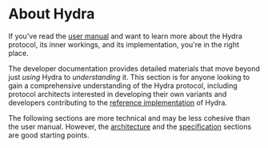 # About Hydra

If you've read the [user manual](../index.md) and want to learn more about the Hydra protocol, its inner workings, and its implementation, you're in the right place.

The developer documentation provides detailed materials that move beyond just _using_ Hydra to _understanding_ it. This section is for anyone looking to gain a comprehensive understanding of the Hydra protocol, including protocol architects interested in developing their own variants and developers contributing to the [reference implementation](https://github.com/input-output-hk/hydra) of Hydra.

The following sections are more technical and may be less cohesive than the user manual. However, the [architecture](./architecture) and the [specification](./specification) sections are good starting points.
